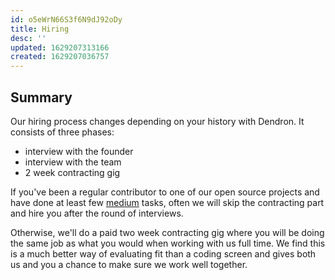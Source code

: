 ```yaml
---
id: o5eWrN66S3f6N9dJ92oDy
title: Hiring
desc: ''
updated: 1629207313166
created: 1629207036757
---
```


## Summary

Our hiring process changes depending on your history with Dendron. It consists of three phases:
- interview with the founder
- interview with the team
- 2 week contracting gig

If you've been a regular contributor to one of our open source projects  and have done at least few [medium](https://wiki.dendron.so/notes/1e6c8b49-ef88-4e79-b2df-e9d614c38a53.html#medium) tasks, often we will skip the contracting part and hire you after the round of interviews. 

Otherwise, we'll do a paid two week contracting gig where you will be doing the same job as what you would when working with us full time. We find this is a much better way of evaluating fit than a coding screen and gives both us and you a chance to make sure we work well together. 
